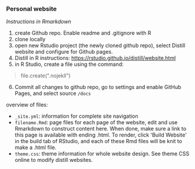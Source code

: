 ### Personal website
_Instructions in Rmarkdown_

1. create Github repo. Enable readme and .gitignore with R
2. clone locally
3. open new Rstudio project (the newly cloned github repo), select Distill website and configure for Github pages.
4. Distill in R instructions: https://rstudio.github.io/distill/website.html
5. in R Studio, create a file using the command:
> file.create(".nojekll")
6. Commit all changes to github repo, go to settings and enable GitHub Pages, and select source ```/docs```

overview of files:
* ```_site.yml```: information for complete site navigation
* ```filename.Rmd```: page files for each page of the website, edit and use Rmarkdown to construct content here. When done, make sure a link to this page is available with ending .html. To render, click 'Build Website' in the build tab of RStudio, and each of these Rmd files will be knit to make a .html file.
* ```theme.css```: theme information for whole website design. See theme CSS online to modify distill websites. 
